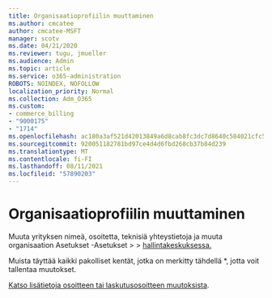 ```yaml
---
title: Organisaatioprofiilin muuttaminen
ms.author: cmcatee
author: cmcatee-MSFT
manager: scotv
ms.date: 04/21/2020
ms.reviewer: tugu, jmueller
ms.audience: Admin
ms.topic: article
ms.service: o365-administration
ROBOTS: NOINDEX, NOFOLLOW
localization_priority: Normal
ms.collection: Adm_O365
ms.custom:
- commerce_billing
- "9000175"
- "1714"
ms.openlocfilehash: ac180a3af521d42013849a6d8cab8fc3dc7d8640c584021cfc5618a688f73b59
ms.sourcegitcommit: 920051182781bd97ce4d4d6fbd268cb37b84d239
ms.translationtype: MT
ms.contentlocale: fi-FI
ms.lasthandoff: 08/11/2021
ms.locfileid: "57890203"
---
```

# <a name="change-organization-profile"></a>Organisaatioprofiilin muuttaminen

Muuta yrityksen nimeä, osoitetta, teknisiä yhteystietoja ja muuta organisaation Asetukset -Asetukset  >    >  [hallintakeskuksessa.](https://admin.microsoft.com/AdminPortal/Home#/Settings/OrganizationProfile/:/Settings/L1/OrganizationInformation)

Muista täyttää kaikki pakolliset kentät, jotka on merkitty tähdellä *, jotta voit tallentaa muutokset.

[Katso lisätietoja osoitteen tai laskutusosoitteen muutoksista](https://docs.microsoft.com/microsoft-365/admin/manage/change-address-contact-and-more).
